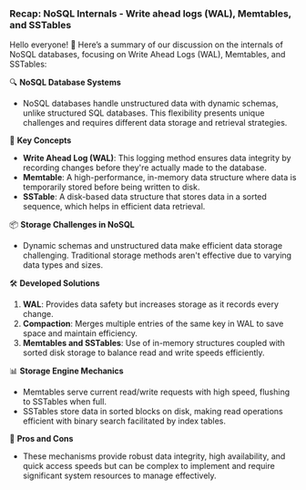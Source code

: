 ### Recap: NoSQL Internals - Write ahead logs (WAL), Memtables, and SSTables

Hello everyone! 👋 Here’s a summary of our discussion on the internals of NoSQL databases, focusing on Write Ahead Logs (WAL), Memtables, and SSTables:

🔍 **NoSQL Database Systems**
- NoSQL databases handle unstructured data with dynamic schemas, unlike structured SQL databases. This flexibility presents unique challenges and requires different data storage and retrieval strategies.

📝 **Key Concepts**
- **Write Ahead Log (WAL)**: This logging method ensures data integrity by recording changes before they're actually made to the database.
- **Memtable**: A high-performance, in-memory data structure where data is temporarily stored before being written to disk.
- **SSTable**: A disk-based data structure that stores data in a sorted sequence, which helps in efficient data retrieval.

📦 **Storage Challenges in NoSQL**
- Dynamic schemas and unstructured data make efficient data storage challenging. Traditional storage methods aren't effective due to varying data types and sizes.

🛠️ **Developed Solutions**
1. **WAL**: Provides data safety but increases storage as it records every change.
2. **Compaction**: Merges multiple entries of the same key in WAL to save space and maintain efficiency.
3. **Memtables and SSTables**: Use of in-memory structures coupled with sorted disk storage to balance read and write speeds efficiently.

📊 **Storage Engine Mechanics**
- Memtables serve current read/write requests with high speed, flushing to SSTables when full.
- SSTables store data in sorted blocks on disk, making read operations efficient with binary search facilitated by index tables.

🌟 **Pros and Cons**
- These mechanisms provide robust data integrity, high availability, and quick access speeds but can be complex to implement and require significant system resources to manage effectively.
